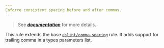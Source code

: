 ```yaml
---
Enforce consistent spacing before and after commas.
---
```


> See [***documentation***](https://developer.huawei.com/consumer/{{region}}/doc/harmonyos-guides-{{apiVersion}}/ide_comma-spacing-{{apiVersion}}) for more details.

This rule extends the base [`eslint/comma-spacing`](https://eslint.org/docs/rules/comma-spacing) rule.
It adds support for trailing comma in a types parameters list.

